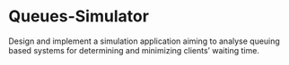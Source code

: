 # Queues-Simulator
Design and implement a simulation application aiming to analyse queuing based systems for determining and minimizing clients’ waiting time.
